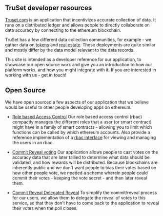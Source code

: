 ## TruSet developer resources

[Truset.com](https://truset.com) is an application that incentivizes accurate collection of data.  It runs on a distributed ledger and allows people to directly collaborate on data accuracy by connecting to the ethereum blockchain.

TruSet has a few different data collection communities, for example - we gather data on [tokens](https://tokens-beta.truset.com) and [real estate](https://realestate.truset.com).  These deployments are quite similar and mostly differ by the data model relevant to the data records.

This site is intended as a developer reference for our application, to showcase our open source work and give you an introduction to how our platform works, and how you might integrate with it.  If you are interested in working with us - get in touch!

## Open Source

We have open sourced a few aspects of our application that we believe would be useful to other people developing apps on ethereum.

- [Role based Access Control](https://truset.github.io/bitmask-rbac/) Our role based access control (rbac) compactly manages the different roles that a user (or smart contract) might have in a family of smart contracts - allowing you to limit which functions can be called by which ethereum accounts.  Also provide a reference implementation of a [rbac interface](https://truset.github.io/bitmask-rbac/portal/) for viewing and managing the users in an rbac.

- [Commit Reveal voting](https://truset.github.io/commit-reveal-voting/) Our application allows people to cast votes on the accuracy data that are later tallied to determine what data should be validated, and how rewards will be distributed.  Because blockchains are inherently public and we don't want people to bias their votes based on how other people vote, we needed a scheme wherein people could commit their votes - keeping the vote secret - and then later reveal them.

- [Commit Reveal Delegated Reveal](https://github.com/truset/RevealerAPI/) To simplify the commit/reveal process for our users, we allow them to delegate the reveal of votes to this service, so that they don't have to come back to the application to reveal their votes when the poll closes.

